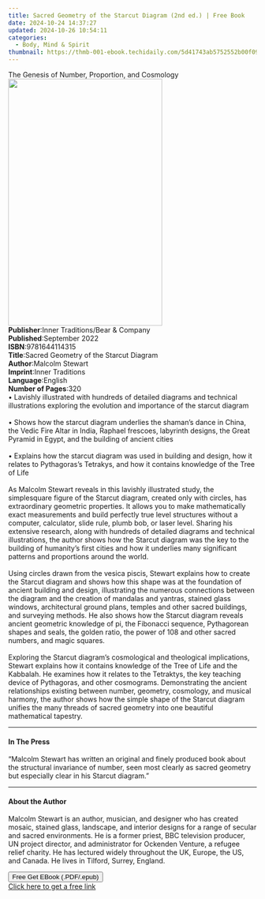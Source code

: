 ```yaml
---
title: Sacred Geometry of the Starcut Diagram (2nd ed.) | Free Book
date: 2024-10-24 14:37:27
updated: 2024-10-26 10:54:11
categories:
  - Body, Mind & Spirit
thumbnail: https://thmb-001-ebook.techidaily.com/5d41743ab5752552b00f09b4ab8da73d12933c8a000b62c9e4f8fee26aa524f2.jpg
---
```

<main id="book-container">
  <div class="flex flex-col">
    <div class="book-brief flex-1 py-6 px-4 sm:p-6 md:py-10 md:px-8">
      <!-- brief-->
      <div class="book-brief-main">
        The Genesis of Number, Proportion, and Cosmology
      </div>
    </div>
    <div
      class="book-meta-info flex-1 grid gap-4 col-start-1 col-end-3 row-start-1 sm:mb-6 sm:grid-cols-4 lg:gap-6 lg:col-start-2 lg:row-end-6 lg:row-span-6 lg:mb-0"
    >
      <div
        class="book-meta-info-left place-content-center mt-4 p-4 text-sm leading-6 col-start-2 col-span-2 dark:text-slate-400"
      >
        <img
          class="w-full h-500 object-cover rounded-lg sm:h-255 sm:col-span-2 lg:col-span-full"
          src="https://img-001-ebook.techidaily.com/98a23fab06d2f2ae742513d43cff4e45f48d1acdcd35f0d4908ad1d82fbde15b.jpg"
          alt=""
          width="312"
          height="500"
        />
      </div>
      <div
        class="book-meta-info-right mt-2 col-start-1 row-start-2 col-span-3 self-center"
      >
        <!-- meta data  -->
        <div class="flex flex-col px-4 md:px-8">
          <div class="flex-1">
            <strong>Publisher</strong>:<span class="px-2"
              >Inner Traditions/Bear &amp; Company</span
            >
          </div>
          <div class="flex-1">
            <strong>Published</strong>:<span class="px-2">September 2022</span>
          </div>
          <div class="flex-1">
            <strong>ISBN</strong>:<span class="px-2">9781644114315</span>
          </div>
          <div class="flex-1">
            <strong>Title</strong>:<span class="px-2"
              >Sacred Geometry of the Starcut Diagram</span
            >
          </div>
          <div class="flex-1">
            <strong>Author</strong>:<span class="px-2">Malcolm Stewart</span>
          </div>
          <div class="flex-1">
            <strong>Imprint</strong>:<span class="px-2">Inner Traditions</span>
          </div>
          <div class="flex-1">
            <strong>Language</strong>:<span class="px-2">English</span>
          </div>
          <div class="flex-1">
            <strong>Number of Pages</strong>:<span class="px-2">320</span>
          </div>
        </div>
      </div>
    </div>
    <div class="book-description flex-1 py-6 px-4 sm:p-6 md:py-10 md:px-8">
      <div class="book-description-main">
        <div accordion-content="" id="description">
          • Lavishly illustrated with hundreds of detailed diagrams and
          technical illustrations exploring the evolution and importance of the
          starcut diagram <br /><br />• Shows how the starcut diagram underlies
          the shaman’s dance in China, the Vedic Fire Altar in India, Raphael
          frescoes, labyrinth designs, the Great Pyramid in Egypt, and the
          building of ancient cities <br /><br />• Explains how the starcut
          diagram was used in building and design, how it relates to
          Pythagoras’s Tetrakys, and how it contains knowledge of the Tree of
          Life <br /><br />As Malcolm Stewart reveals in this lavishly
          illustrated study, the simplesquare figure of the Starcut diagram,
          created only with circles, has extraordinary geometric properties. It
          allows you to make mathematically exact measurements and build
          perfectly true level structures without a computer, calculator, slide
          rule, plumb bob, or laser level. Sharing his extensive research, along
          with hundreds of detailed diagrams and technical illustrations, the
          author shows how the Starcut diagram was the key to the building of
          humanity’s first cities and how it underlies many significant patterns
          and proportions around the world. <br /><br />Using circles drawn from
          the vesica piscis, Stewart explains how to create the Starcut diagram
          and shows how this shape was at the foundation of ancient building and
          design, illustrating the numerous connections between the diagram and
          the creation of mandalas and yantras, stained glass windows,
          architectural ground plans, temples and other sacred buildings, and
          surveying methods. He also shows how the Starcut diagram reveals
          ancient geometric knowledge of pi, the Fibonacci sequence, Pythagorean
          shapes and seals, the golden ratio, the power of 108 and other sacred
          numbers, and magic squares. <br /><br />Exploring the Starcut
          diagram’s cosmological and theological implications, Stewart explains
          how it contains knowledge of the Tree of Life and the Kabbalah. He
          examines how it relates to the Tetraktys, the key teaching device of
          Pythagoras, and other cosmograms. Demonstrating the ancient
          relationships existing between number, geometry, cosmology, and
          musical harmony, the author shows how the simple shape of the Starcut
          diagram unifies the many threads of sacred geometry into one beautiful
          mathematical tapestry.
        </div>
        <div class="accordion-fader"></div>
      </div>
    </div>
    <div class="book-excerpts flex-1 py-6 px-4 sm:p-6 md:py-10 md:px-8">
      <!-- excerpts-->
      <div class="book-excerpts-main">
        <hr />
        <h4 class="placeholder placeholder-heading">
          <span>In The Press</span>
        </h4>
        <p>
          “Malcolm Stewart has written an original and finely produced book
          about the structural invariance of number, seen most clearly as sacred
          geometry but especially clear in his Starcut diagram.”
        </p>
      </div>
    </div>
    <div class="book-about-author flex-1 py-6 px-4 sm:p-6 md:py-10 md:px-8">
      <!-- about author-->
      <div class="book-main-author-main">
        <hr />
        <h4 class="placeholder placeholder-heading">
          <span>About the Author</span>
        </h4>
        <p>
          Malcolm Stewart is an author, musician, and designer who has created
          mosaic, stained glass, landscape, and interior designs for a range of
          secular and sacred environments. He is a former priest, BBC television
          producer, UN project director, and administrator for Ockenden Venture,
          a refugee relief charity. He has lectured widely throughout the UK,
          Europe, the US, and Canada. He lives in Tilford, Surrey, England.
        </p>
      </div>
    </div>
    <div class="book-free-get flex-1 py-6 px-4 sm:p-6 md:py-10 md:px-8">
      <button
        id="btn-free-get"
        class="bg-blue-500 hover:bg-blue-700 text-white font-bold py-2 px-4 rounded"
      >
        Free Get EBook (.PDF/.epub)
      </button>
      <div id="countdown-display" class="px-2 text-lg mt-2"></div>
      <a
        id="free-link"
        class="hidden bg-blue-500 hover:bg-blue-700 text-white font-bold py-2 px-4 rounded"
        href="https://www.ebooks.com/en-us/book/210410929/sacred-geometry-of-the-starcut-diagram/malcolm-stewart/"
        target="_blank"
        >Click here to get a free link</a
      >
    </div>
    <script>
      let countdownTime = 0;
      let countdownInterval = null;
      document
        .getElementById('btn-free-get')
        .addEventListener('click', startCountdown);
      function startCountdown() {
        countdownTime = new Date().getTime() + 60000 * 3;
        countdownInterval = setInterval(updateCountdown, 1000);
        document.getElementById('btn-free-get').disabled = true;
        document
          .getElementById('btn-free-get')
          .classList.add('bg-gray-500', 'cursor-not-allowed');
      }
      function updateCountdown() {
        let currentTime = new Date().getTime();
        let timeLeft = countdownTime - currentTime;
        let secondsLeft = Math.floor(timeLeft / 1000);
        document.getElementById('countdown-display').innerHTML =
          `Remaining time: ${secondsLeft} seconds.`;
        if (secondsLeft <= 0) {
          clearInterval(countdownInterval);
          document.getElementById('btn-free-get').classList.add('hidden');
          document.getElementById('free-link').classList.remove('hidden');
          document.getElementById('countdown-display').innerHTML = '';
        }
      }
    </script>
  </div>
</main>

